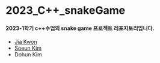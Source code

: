 # 2023_C++_snakeGame
#### 2023-1학기 c++수업의 snake game 프로젝트 레포지토리입니다.
- [Jia Kwon](https://github.com/jia5232)
- [Soeun Kim](https://github.com/silver0108)
- Dohun Kim
